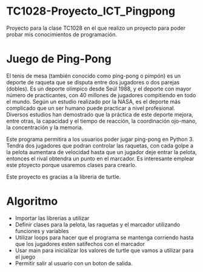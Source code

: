 # TC1028-Proyecto_ICT_Pingpong
Proyecto para la clase TC1028 en el que realizo un proyecto para poder probar mis conocimientos de programación.

# Juego de Ping-Pong
El tenis de mesa (también conocido como ping-pong o pimpón) es un deporte de raqueta que se disputa entre dos jugadores o dos parejas (dobles). Es un deporte olímpico desde Seúl 1988, y el deporte con mayor número de practicantes, con 40 millones de jugadores compitiendo en todo el mundo. Según un estudio realizado por la NASA, es el deporte más complicado que un ser humano puede practicar a nivel profesional. Diversos estudios han demostrado que la práctica de este deporte mejora, entre otras, la capacidad y el tiempo de reacción, la coordinación ojo-mano, la concentración y la memoria.

Este programa permitira a los usuarios poder jugar ping-pong en Python 3. Tendra dos jugadores que podran controlar las raquetas, con cada golpe a la pelota aumentara de velocidad hasta que un jugador deje entrar la pelota, entonces el rival obtendra un punto en el marcador. Es interesante emplear este ptoyecto porque usaremos clases para crearlo.

Este proyecto es gracias a la libreria de turtle.

# Algoritmo

* Importar las librerias a utilizar
* Definir clases para la pelota, las raquetas y el marcador utilizando funciones y variables
* Utilizar loops para hacer que el programa se mantenga corriendo hasta que los jugadores esten satifechos con el marcador
* Usar main para inicializar los valores de turtle que vamos a utilizar para el juego
* Permitir salir al usuario con un boton de salida.
